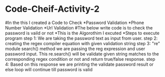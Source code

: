 # Code-Cheif-Activity-2
#In the this I created a Code to Check 
*Password Validation
*Phone Number Validation
*Url Validation
#The below write code is to check the password is vaild or not 
*This is the Algorothim I excuted
*Steps to execute program
step 1: We are taking the password text as input from user.
step 2: creating the regex  compiler equation with given validation string
step 3: "re" module search() method we are passing the reg expression and user password input. This re.search() will be validate given string matches to the corresponding regex condition or not and return true/false response.
step 4: Based on this response we are printing the validate password result or else loop will continue till password is valid
